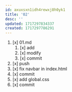 ```yaml
---
id: axuxsxn1idh4rewxj8h0yk1
title: '02'
desc: ''
updated: 1717297834337
created: 1717297786291
---
```


1. [x] 01.md
    1. [x] add
    1. [x] modify
    1. [x] commit
1. [x] push
1. [x] fix navbar in index.html
1. [x] commit
1. [x] add global.css
1. [x] commit